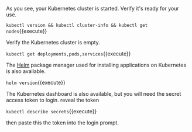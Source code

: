 As you see, your Kubernetes cluster is started. Verify it's ready for your use.

`kubectl version && kubectl cluster-info && kubectl get nodes`{{execute}}

Verify the Kubernetes cluster is empty.

`kubectl get deployments,pods,services`{{execute}}

The [Helm](https://helm.sh/) package manager used for installing applications on Kubernetes is also available.

`helm version`{{execute}}

The Kubernetes dashboard is also available, but you will need the secret access token to login. reveal the token

`kubectl describe secrets`{{execute}}

then paste this the token into the login prompt.